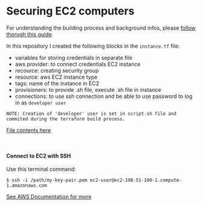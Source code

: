 # Securing EC2 computers

For understanding the building process and background infos, please [follow thorugh this guide](https://github.com/green-fox-academy/czakoilevente/blob/master/project-phase/sprint5/code_as_infrastructure.md).

In this repository I created the following blocks in the `instance.tf` file:

 * variables for storing credentials in separate file
 * aws provider: to connect credentials EC2 instance
 * recource: creating security group
 * resource: aws EC2 instance type
 * tags: name of the instance in EC2
 * provisioners: to provide .sh file, execute .sh file in instance
 * connections: to use ssh connection and be able to use password to log in as `developer user`
 
 ```
 NOTE: Creation of 'developer' user is set in script.sh file and 
 commited during the terraform build process.
 ```
 
 [File contents here](https://github.com/green-fox-academy/czakoilevente/tree/master/project-phase/sprint5/Securing_EC2_Computers)
 
 <br>
 
 #### Connect to EC2 with SSH

Use this terminal command:

```
$ ssh -i /path/my-key-pair.pem ec2-user@ec2-198-51-100-1.compute-1.amazonaws.com
```

[See AWS Documentation for more](https://docs.aws.amazon.com/AWSEC2/latest/UserGuide/AccessingInstancesLinux.html)
